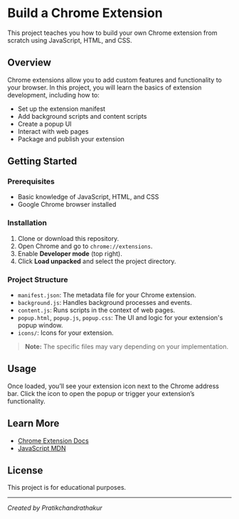 # Build a Chrome Extension

This project teaches you how to build your own Chrome extension from scratch using JavaScript, HTML, and CSS.

## Overview

Chrome extensions allow you to add custom features and functionality to your browser. In this project, you will learn the basics of extension development, including how to:

- Set up the extension manifest
- Add background scripts and content scripts
- Create a popup UI
- Interact with web pages
- Package and publish your extension

## Getting Started

### Prerequisites

- Basic knowledge of JavaScript, HTML, and CSS
- Google Chrome browser installed

### Installation

1. Clone or download this repository.
2. Open Chrome and go to `chrome://extensions`.
3. Enable **Developer mode** (top right).
4. Click **Load unpacked** and select the project directory.

### Project Structure

- `manifest.json`: The metadata file for your Chrome extension.
- `background.js`: Handles background processes and events.
- `content.js`: Runs scripts in the context of web pages.
- `popup.html`, `popup.js`, `popup.css`: The UI and logic for your extension's popup window.
- `icons/`: Icons for your extension.

> **Note:** The specific files may vary depending on your implementation.

## Usage

Once loaded, you’ll see your extension icon next to the Chrome address bar. Click the icon to open the popup or trigger your extension’s functionality.

## Learn More

- [Chrome Extension Docs](https://developer.chrome.com/docs/extensions/)
- [JavaScript MDN](https://developer.mozilla.org/en-US/docs/Web/JavaScript)

## License

This project is for educational purposes.

---

*Created by Pratikchandrathakur*
